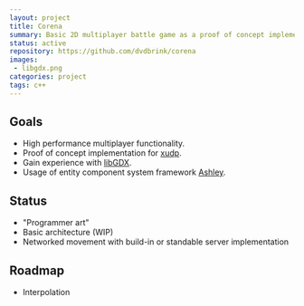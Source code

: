 ```yaml
---
layout: project
title: Corena
summary: Basic 2D multiplayer battle game as a proof of concept implementation for xudp.
status: active
repository: https://github.com/dvdbrink/corena
images:
 - libgdx.png
categories: project
tags: c++
---
```


## Goals
* High performance multiplayer functionality.
* Proof of concept implementation for [xudp](https://danielvandenbrink.com/project/xudp).
* Gain experience with [libGDX](https://github.com/libgdx/libgdx).
* Usage of entity component system framework [Ashley](https://github.com/libgdx/ashley).

## Status
* "Programmer art"
* Basic architecture (WIP)
* Networked movement with build-in or standable server implementation

## Roadmap
* Interpolation
